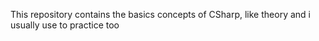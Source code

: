 This repository contains the basics concepts of CSharp, like theory and i usually use to practice too

